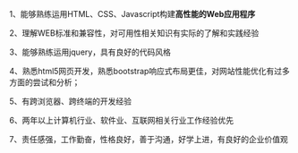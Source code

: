 1、能够熟练运用HTML、CSS、Javascript构建<strong>高性能的Web应用程序</strong>

2、理解WEB标准和兼容性，对可用性相关知识有实际的了解和实践经验

3、能够熟练运用jquery，具有良好的代码风格

4、熟悉html5网页开发，熟悉bootstrap响应式布局更佳，对网站性能优化有过多方面的尝试和分析；

5、有跨浏览器、跨终端的开发经验

6、两年以上计算机行业、软件业、互联网相关行业工作经验优先

7、责任感强，工作勤奋，性格良好，善于沟通，好学上进，有良好的企业价值观
